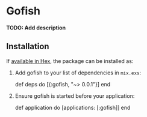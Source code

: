 # Gofish

**TODO: Add description**

## Installation

If [available in Hex](https://hex.pm/docs/publish), the package can be installed as:

  1. Add gofish to your list of dependencies in `mix.exs`:

        def deps do
          [{:gofish, "~> 0.0.1"}]
        end

  2. Ensure gofish is started before your application:

        def application do
          [applications: [:gofish]]
        end

